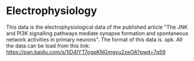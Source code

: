 # Electrophysiology
This data is the electrophysiological data of the published article "The JNK and PI3K signalling pathways mediate synapse formation and spontaneous network activities in primary neurons". The format of this data is .spk.
All the data can be load from this link: https://pan.baidu.com/s/1iD4IYT7ogpKNGmgvu2zeOA?pwd=7q59
